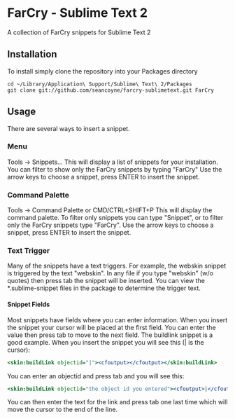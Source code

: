 # FarCry - Sublime Text 2

A collection of FarCry snippets for Sublime Text 2

## Installation

To install simply clone the repository into your Packages directory

```
cd ~/Library/Application\ Support/Sublime\ Text\ 2/Packages
git clone git://github.com/seancoyne/farcry-sublimetext.git FarCry
```

## Usage

There are several ways to insert a snippet.

### Menu
Tools -> Snippets...
This will display a list of snippets for your installation.  You can filter to show only the FarCry snippets by typing "FarCry"
Use the arrow keys to choose a snippet, press ENTER to insert the snippet.

### Command Palette
Tools -> Command Palette or CMD/CTRL+SHIFT+P
This will display the command palette.  To filter only snippets you can type "Snippet", or to filter only the FarCry snippets type "FarCry".
Use the arrow keys to choose a snippet, press ENTER to insert the snippet.

### Text Trigger
Many of the snippets have a text triggers.  For example, the webskin snippet is triggered by the text "webskin".  In any file if you type "webskin" (w/o quotes) then press tab the snippet will be inserted.  You can view the *.sublime-snippet files in the package to determine the trigger text.

#### Snippet Fields
Most snippets have fields where you can enter information.  When you insert the snippet your cursor will be placed at the first field.  You can enter the value then press tab to move to the next field.
The buildlink snippet is a good example.  When you insert the snippet you will see this (| is the cursor):

````cfml
<skin:buildLink objectid="|"><cfoutput></cfoutput></skin:buildLink>
`````

You can enter an objectid and press tab and you will see this:

````cfml
<skin:buildLink objectid="the object id you entered"><cfoutput>|</cfoutput></skin:buildLink>
`````

You can then enter the text for the link and press tab one last time which will move the cursor to the end of the line.